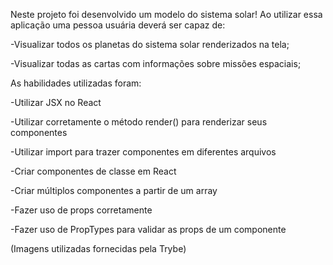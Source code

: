 Neste projeto foi desenvolvido um modelo do sistema solar! Ao utilizar essa aplicação uma pessoa usuária deverá ser capaz de:

-Visualizar todos os planetas do sistema solar renderizados na tela;

-Visualizar todas as cartas com informações sobre missões espaciais;

As habilidades utilizadas foram:

-Utilizar JSX no React

-Utilizar corretamente o método render() para renderizar seus componentes

-Utilizar import para trazer componentes em diferentes arquivos

-Criar componentes de classe em React

-Criar múltiplos componentes a partir de um array

-Fazer uso de props corretamente

-Fazer uso de PropTypes para validar as props de um componente

(Imagens utilizadas fornecidas pela Trybe)
